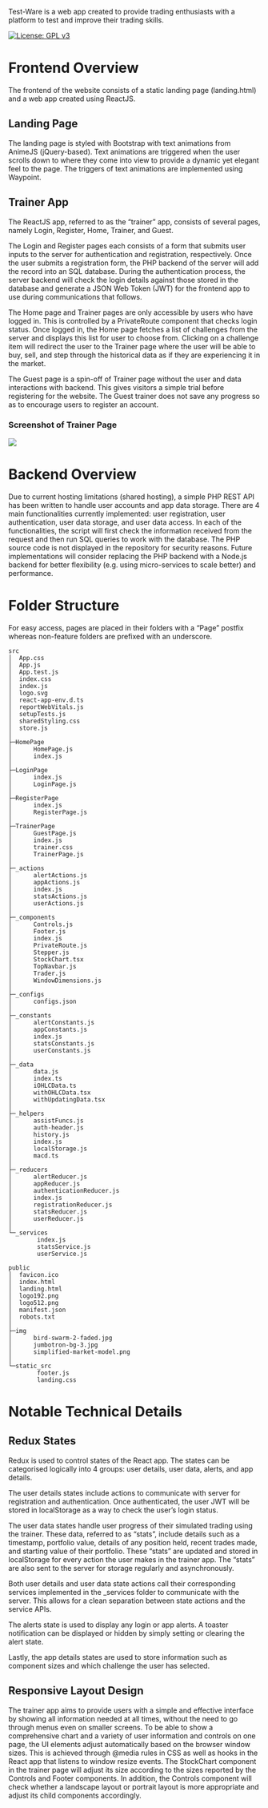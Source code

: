 Test-Ware is a web app created to provide trading enthusiasts with a platform to test and improve their trading skills.

[![License: GPL v3](https://img.shields.io/badge/License-GPL%20v3-blue.svg)](http://www.gnu.org/licenses/gpl-3.0)

# Frontend Overview
The frontend of the website consists of a static landing page (landing.html) and a web app created using ReactJS.

## Landing Page
The landing page is styled with Bootstrap with text animations from AnimeJS (jQuery-based). Text animations are triggered when the user scrolls down to where they come into view to provide a dynamic yet elegant feel to the page. The triggers of text animations are implemented using Waypoint.

## Trainer App
The ReactJS app, referred to as the “trainer” app, consists of several pages, namely Login, Register, Home, Trainer, and Guest. 

The Login and Register pages each consists of a form that submits user inputs to the server for authentication and registration, respectively. Once the user submits a registration form, the PHP backend of the server will add the record into an SQL database. During the authentication process, the server backend will check the login details against those stored in the database and generate a JSON Web Token (JWT) for the frontend app to use during communications that follows.

The Home page and Trainer pages are only accessible by users who have logged in. This is controlled by a PrivateRoute component that checks login status. Once logged in, the Home page fetches a list of challenges from the server and displays this list for user to choose from. Clicking on a challenge item will redirect the user to the Trainer page where the user will be able to buy, sell, and step through the historical data as if they are experiencing it in the market.

The Guest page is a spin-off of Trainer page without the user and data interactions with backend. This gives visitors a simple trial before registering for the website. The Guest trainer does not save any progress so as to encourage users to register an account.

### Screenshot of Trainer Page
![](public/img/sample.jpg)

# Backend Overview
Due to current hosting limitations (shared hosting), a simple PHP REST API has been written to handle user accounts and app data storage. There are 4 main functionalities currently implemented: user registration, user authentication, user data storage, and user data access. In each of the functionalities, the script will first check the information received from the request and then run SQL queries to work with the database. The PHP source code is not displayed in the repository for security reasons.
Future implementations will consider replacing the PHP backend with a Node.js backend for better flexibility (e.g. using micro-services to scale better) and performance.

# Folder Structure
For easy access, pages are placed in their folders with a “Page” postfix whereas non-feature folders are prefixed with an underscore.
```
src
│  App.css
│  App.js
│  App.test.js
│  index.css
│  index.js
│  logo.svg
│  react-app-env.d.ts
│  reportWebVitals.js
│  setupTests.js
│  sharedStyling.css
│  store.js
│
├─HomePage
│      HomePage.js
│      index.js
│
├─LoginPage
│      index.js
│      LoginPage.js
│
├─RegisterPage
│      index.js
│      RegisterPage.js
│
├─TrainerPage
│      GuestPage.js
│      index.js
│      trainer.css
│      TrainerPage.js
│
├─_actions
│      alertActions.js
│      appActions.js
│      index.js
│      statsActions.js
│      userActions.js
│
├─_components
│      Controls.js
│      Footer.js
│      index.js
│      PrivateRoute.js
│      Stepper.js
│      StockChart.tsx
│      TopNavbar.js
│      Trader.js
│      WindowDimensions.js
│
├─_configs
│      configs.json
│
├─_constants
│      alertConstants.js
│      appConstants.js
│      index.js
│      statsConstants.js
│      userConstants.js
│
├─_data
│      data.js
│      index.ts
│      iOHLCData.ts
│      withOHLCData.tsx
│      withUpdatingData.tsx
│
├─_helpers
│      assistFuncs.js
│      auth-header.js
│      history.js
│      index.js
│      localStorage.js
│      macd.ts
│
├─_reducers
│      alertReducer.js
│      appReducer.js
│      authenticationReducer.js
│      index.js
│      registrationReducer.js
│      statsReducer.js
│      userReducer.js
│
└─_services
        index.js
        statsService.js
        userService.js

public
│  favicon.ico
│  index.html
│  landing.html
│  logo192.png
│  logo512.png
│  manifest.json
│  robots.txt
│
├─img
│      bird-swarm-2-faded.jpg
│      jumbotron-bg-3.jpg
│      simplified-market-model.png
│
└─static_src
        footer.js
        landing.css
```
# Notable Technical Details
## Redux States
Redux is used to control states of the React app. The states can be categorised logically into 4 groups: user details, user data, alerts, and app details. 

The user details states include actions to communicate with server for registration and authentication. Once authenticated, the user JWT will be stored in localStorage as a way to check the user’s login status.

The user data states handle user progress of their simulated trading using the trainer. These data, referred to as “stats”, include details such as a timestamp, portfolio value, details of any position held, recent trades made, and starting value of their portfolio. These “stats” are updated and stored in localStorage for every action the user makes in the trainer app. The “stats” are also sent to the server for storage regularly and asynchronously.

Both user details and user data state actions call their corresponding services implemented in the _services folder to communicate with the server. This allows for a clean separation between state actions and the service APIs.

The alerts state is used to display any login or app alerts. A toaster notification can be displayed or hidden by simply setting or clearing the alert state.

Lastly, the app details states are used to store information such as component sizes and which challenge the user has selected.

## Responsive Layout Design
The trainer app aims to provide users with a simple and effective interface by showing all information needed at all times, without the need to go through menus even on smaller screens. To be able to show a comprehensive chart and a variety of user information and controls on one page, the UI elements adjust automatically based on the browser window sizes. This is achieved through @media rules in CSS as well as hooks in the React app that listens to window resize events. The StockChart component in the trainer page will adjust its size according to the sizes reported by the Controls and Footer components. In addition, the Controls component will check whether a landscape layout or portrait layout is more appropriate and adjust its child components accordingly.
